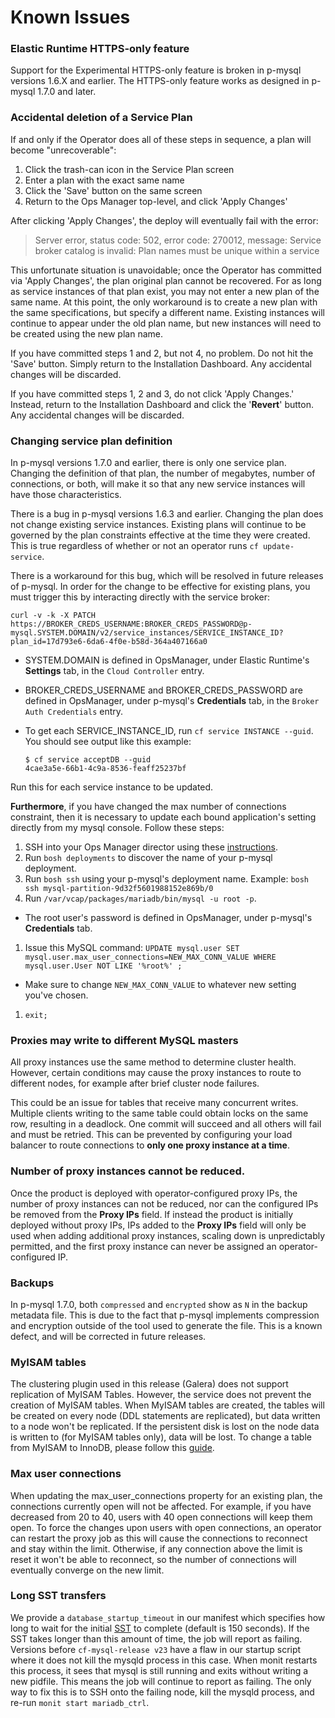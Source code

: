 # Known Issues

### Elastic Runtime HTTPS-only feature
Support for the Experimental HTTPS-only feature is broken in p-mysql versions 1.6.X and earlier. The HTTPS-only feature works as designed in p-mysql 1.7.0 and later.

### Accidental deletion of a Service Plan

If and only if the Operator does all of these steps in sequence, a plan will become "unrecoverable":

1. Click the trash-can icon in the Service Plan screen
1. Enter a plan with the exact same name
1. Click the 'Save' button on the same screen
1. Return to the Ops Manager top-level, and click 'Apply Changes'

After clicking 'Apply Changes', the deploy will eventually fail with the error:
> Server error, status code: 502, error code: 270012, message: Service broker catalog is invalid: Plan names must be unique within a service

This unfortunate situation is unavoidable; once the Operator has committed via 'Apply Changes', the plan original plan cannot be recovered. For as long as service instances of that plan exist, you may not enter a new plan of the same name. At this point, the only workaround is to create a new plan with the same specifications, but specify a different name. Existing instances will continue to appear under the old plan name, but new instances will need to be created using the new plan name.

If you have committed steps 1 and 2, but not 4, no problem. Do not hit the 'Save' button. Simply return to the Installation Dashboard. Any accidental changes will be discarded.

If you have committed steps 1, 2 and 3, do not click 'Apply Changes.' Instead, return to the Installation Dashboard and click the '**Revert**' button. Any accidental changes will be discarded.

### Changing service plan definition
In p-mysql versions 1.7.0 and earlier, there is only one service plan. Changing the definition of that plan, the number of megabytes, number of connections, or both, will make it so that any new service instances will have those characteristics.

There is a bug in p-mysql versions 1.6.3 and earlier. Changing the plan does not change existing service instances. Existing plans will continue to be governed by the plan constraints effective at the time they were created. This is true regardless of whether or not an operator runs `cf update-service`.

There is a workaround for this bug, which will be resolved in future releases of p-mysql. In order for the change to be effective for existing plans, you must trigger this by interacting directly with the service broker:

```
curl -v -k -X PATCH https://BROKER_CREDS_USERNAME:BROKER_CREDS_PASSWORD@p-mysql.SYSTEM.DOMAIN/v2/service_instances/SERVICE_INSTANCE_ID?plan_id=17d793e6-6da6-4f0e-b58d-364a407166a0
```

- SYSTEM.DOMAIN is defined in OpsManager, under Elastic Runtime's **Settings** tab, in the `Cloud Controller` entry.
- BROKER\_CREDS\_USERNAME and BROKER\_CREDS\_PASSWORD are defined in OpsManager, under p-mysql's  **Credentials** tab, in the `Broker Auth Credentials` entry.
- To get each SERVICE\_INSTANCE\_ID, run `cf service INSTANCE --guid`. You should see output like this example:

  ```
  $ cf service acceptDB --guid
  4cae3a5e-66b1-4c9a-8536-feaff25237bf
  ```

Run this for each service instance to be updated.

**Furthermore**, if you have changed the max number of connections constraint, then it is necessary to update each bound application's setting directly from my mysql console. Follow these steps:
1. SSH into your Ops Manager director using these [instructions](https://docs.pivotal.io/pivotalcf/customizing/trouble-advanced.html#prepare).
1. Run `bosh deployments` to discover the name of your p-mysql deployment.
1. Run `bosh ssh` using your p-mysql's deployment name. Example: `bosh ssh mysql-partition-9d32f5601988152e869b/0`
1. Run `/var/vcap/packages/mariadb/bin/mysql -u root -p`.
  - The root user's password is defined in OpsManager, under p-mysql's **Credentials** tab.
1. Issue this MySQL command: `UPDATE mysql.user SET mysql.user.max_user_connections=NEW_MAX_CONN_VALUE WHERE mysql.user.User NOT LIKE '%root%' ;`
  - Make sure to change `NEW_MAX_CONN_VALUE` to whatever new setting you've chosen.
1. `exit;`

### Proxies may write to different MySQL masters
All proxy instances use the same method to determine cluster health. However, certain conditions may cause the proxy instances to route to different nodes, for example after brief cluster node failures.

This could be an issue for tables that receive many concurrent writes. Multiple clients writing to the same table could obtain locks on the same row, resulting in a deadlock. One commit will succeed and all others will fail and must be retried. This can be prevented by configuring your load balancer to route connections to **only one proxy instance at a time**.

### Number of proxy instances cannot be reduced.
Once the product is deployed with operator-configured proxy IPs, the number of proxy instances can not be reduced, nor can the configured IPs be removed from the **Proxy IPs** field. If instead the product is initially deployed without proxy IPs, IPs added to the **Proxy IPs** field will only be used when adding additional proxy instances, scaling down is unpredictably permitted, and the first proxy instance can never be assigned an operator-configured IP.

### Backups
In p-mysql 1.7.0, both `compressed` and `encrypted` show as `N` in the backup metadata file. This is due to the fact that p-mysql implements compression and encryption outside of the tool used to generate the file. This is a known defect, and will be corrected in future releases.

### MyISAM tables
The clustering plugin used in this release (Galera) does not support replication of MyISAM Tables. However, the service does not prevent the creation of MyISAM tables. When MyISAM tables are created, the tables will be created on every node (DDL statements are replicated), but data written to a node won't be replicated. If the persistent disk is lost on the node data is written to (for MyISAM tables only), data will be lost. To change a table from MyISAM to InnoDB, please follow this [guide](http://dev.mysql.com/doc/refman/5.5/en/converting-tables-to-innodb.html).

### Max user connections
When updating the max\_user\_connections property for an existing plan, the connections currently open will not be affected. For example, if you have decreased from 20 to 40, users with 40 open connections will keep them open. To force the changes upon users with open connections, an operator can restart the proxy job as this will cause the connections to reconnect and stay within the limit.  Otherwise, if any connection above the limit is reset it won't be able to reconnect, so the number of connections will eventually converge on the new limit.

### Long SST transfers
We provide a `database_startup_timeout` in our manifest which specifies how long to wait for the initial [SST](proxy.html#state-snapshot-transfer-sst) to complete (default is 150 seconds). If the SST takes longer than this amount of time, the job will report as failing. Versions before `cf-mysql-release v23` have a flaw in our startup script where it does not kill the mysqld process in this case. When monit restarts this process, it sees that mysql is still running and exits without writing a new pidfile. This means the job will continue to report as failing. The only way to fix this is to SSH onto the failing node, kill the mysqld process, and re-run `monit start mariadb_ctrl`.
